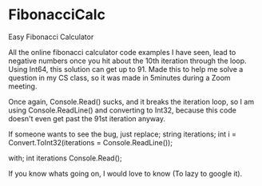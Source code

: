 # FibonacciCalc
Easy Fibonacci Calculator

All the online fibonacci calculator code examples I have seen, lead to negative numbers once you hit about the 10th iteration through the loop. Using Int64, this solution can get up to 91.
Made this to help me solve a question in my CS class, so it was made in 5minutes during a Zoom meeting.

Once again, Console.Read() sucks, and it breaks the iteration loop, so I am using Console.ReadLine() and converting to Int32, because this code doesn't even get past the 91st iteration anyway.

If someone wants to see the bug, just replace;
            string iterations;
            int i = Convert.ToInt32(iterations = Console.ReadLine());
            
with;
            int iterations Console.Read();
            
If you know whats going on, I would love to know (To lazy to google it).

